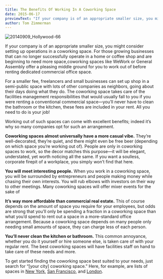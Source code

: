 ```yaml
---
title: The Benefits Of Working In A Coworking Space
date: 2015-06-17
previewText: "If your company is of an appropriate smaller size, you might consider setting up operations in a coworking space. For those growing businesses that can no longer successfully operate in a home or coffee shop and are beginning to need more space,coworking spaces like WeWork or General Assembly offer a pleasing middle ground for you to work out of before renting dedicated commercial office space."
author: Tom Zimmerman
---
```


![20140909_Hollywood-66](20140909_Hollywood-66-1024x683.webp)

If your company is of an appropriate smaller size, you might consider setting up operations in a coworking space. For those growing businesses that can no longer successfully operate in a home or coffee shop and are beginning to need more space,coworking spaces like WeWork or General Assembly offer a pleasing middle ground for you to work out of before renting dedicated commercial office space.

For a smaller fee, freelancers and small businesses can set up shop in a semi-public space with lots of other companies as neighbors, going about their days doing what they do. The coworking space takes care of the facilities management responsibilities that would usually fall to you if you were renting a conventional commercial space—you’ll never have to clean the bathroom or the kitchen, these fees are included in your rent. All you need to do is your job!

Working out of such spaces can come with excellent benefits; indeed it’s why so many companies opt for such an arrangement.

**Coworking spaces almost universally have a more casual vibe.** They’re well-decorated, they’re quiet, and there might even be free beer (depending on which space you’re working out of). People are only in coworking spaces to work, so the decor matches this purpose—it will be elegant, understated, yet worth noticing all the same. If you want a soulless, corporate firepit of a workplace, you simply won’t find that here.

**You will meet interesting people.** When you work in a coworking space, you will be surrounded by entrepreneurs and people making money while chasing their own interests. You will rub elbows with investors on their way to other meetings. Many coworking spaces will offer mixer events for the sake of

**It’s way more affordable than commercial real estate.** This of course depends on the amount of space you require for your employees, but odds are strong that you’ll only be spending a fraction in a coworking space than what you’d spend to rent out a space in a more-standard office arrangement. Because a coworking space depends on many people only needing small amounts of space, they can charge less of each person.

**You’ll never clean the kitchen or bathroom.** This common annoyance, whether you do it yourself or hire someone else, is taken care of with your regular rent. The best coworking spaces will have facilities staff on hand to take care of these needs and more.

To get started finding the coworking space best suited to your needs, just search for “\[your city\] coworking space.” Here, for example, are lists of spaces in [New York](http://www.symmetry50.com/blog/2014/10/18/the-top-coworking-spaces-in-manhattan), [San Francisco](http://www.whereverworker.com/top-san-francisco-coworking-spaces), and [London](http://www.coworkinglondon.com/).